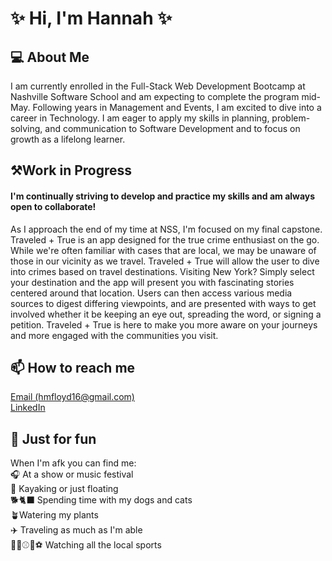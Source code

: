 <h1> ✨ Hi, I'm Hannah ✨ </H1>



<H2>💻 About Me</h2>
I am currently enrolled in the Full-Stack Web Development Bootcamp at Nashville Software School and am expecting to complete the program mid-May. Following years in Management and Events, I am excited to dive into a career in Technology. I am eager to apply my skills in planning, problem-solving, and communication to Software Development and to focus on growth as a lifelong learner.

<H2>⚒️Work in Progress</H2>
<h4>I'm continually striving to develop and practice my skills and am always open to collaborate!</h4>
As I approach the end of my time at NSS, I'm focused on my final capstone. Traveled + True is an app designed for the true crime enthusiast on the go. While we're often familiar with cases that are local, we may be unaware of those in our vicinity as we travel. Traveled + True will allow the user to dive into crimes based on travel destinations. Visiting New York? Simply select your destination and the app will present you with fascinating stories centered around that location. Users can then access various media sources to digest differing viewpoints, and are presented with ways to get involved whether it be keeping an eye out, spreading the word, or signing a petition. Traveled + True is here to make you more aware on your journeys and more engaged with the communities you visit.  

<h2>📫 How to reach me</H2>
<a href= mailto: "hmfloyd16@gmail.com">Email (hmfloyd16@gmail.com)</a>
<br>
<a href="https://www.linkedin.com/in/hannah-papa">LinkedIn</a>

<H2>🎉 Just for fun</H2>
When I'm afk you can find me:<br>
🎧 At a show or music festival<br>
🛶 Kayaking or just floating<br>
🐕🐈‍⬛ Spending time with my dogs and cats<br>
🪴Watering my plants<br>
✈️ Traveling as much as I'm able <br>
🏈🏒⚾🏀⚽ Watching all the local sports <br>
<!--
**hmfpapa/hmfpapa** is a ✨ _special_ ✨ repository because its `README.md` (this file) appears on your GitHub profile.

Here are some ideas to get you started:

-  ...
- 🌱 I’m currently learning ...
- 👯 I’m looking to collaborate on ...
- 🤔 I’m looking for help with ...
- 💬 Ask me about ...
- 📫 How to reach me: ...
- 😄 Pronouns: ...
- ⚡ Fun fact: ...
-->
